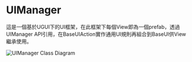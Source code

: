 UIManager
====
這是一個基於UGUI下的UI框架，在此框架下每個View即為一個prefab，透過UIManager API引用，在BaseUIAction實作通用UI規則再組合到BaseUI供View繼承使用。

![UIManager Class Diagram](https://user-images.githubusercontent.com/8859429/216747015-c66e4894-5ff8-4f39-9cb4-3ba4835c3785.png)
